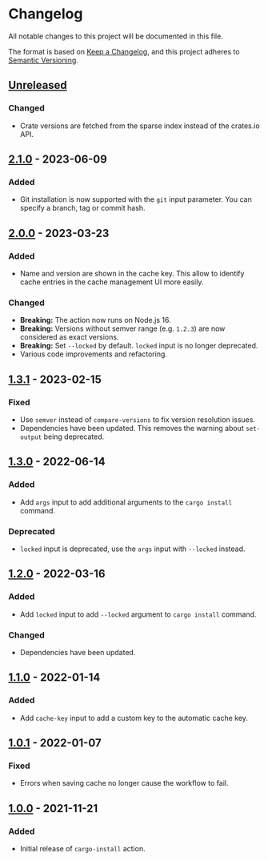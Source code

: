 # Changelog
All notable changes to this project will be documented in this file.

The format is based on [Keep a Changelog](https://keepachangelog.com/en/1.0.0/),
and this project adheres to [Semantic Versioning](https://semver.org/spec/v2.0.0.html).

## [Unreleased]
### Changed
- Crate versions are fetched from the sparse index instead of the crates.io
  API.

## [2.1.0] - 2023-06-09
### Added
- Git installation is now supported with the `git` input parameter. You can
  specify a branch, tag or commit hash.

## [2.0.0] - 2023-03-23
### Added
- Name and version are shown in the cache key. This allow to identify cache
  entries in the cache management UI more easily.
### Changed
- **Breaking:** The action now runs on Node.js 16.
- **Breaking:** Versions without semver range (e.g. `1.2.3`) are now considered
  as exact versions.
- **Breaking:** Set `--locked` by default. `locked` input is no longer
  deprecated.
- Various code improvements and refactoring.

## [1.3.1] - 2023-02-15
### Fixed
- Use `semver` instead of `compare-versions` to fix version resolution issues.
- Dependencies have been updated. This removes the warning about `set-output`
  being deprecated.

## [1.3.0] - 2022-06-14
### Added
- Add `args` input to add additional arguments to the `cargo install` command.

### Deprecated
- `locked` input is deprecated, use the `args` input with `--locked` instead.

## [1.2.0] - 2022-03-16
### Added
- Add `locked` input to add `--locked` argument to `cargo install` command.

### Changed
- Dependencies have been updated.

## [1.1.0] - 2022-01-14
### Added
- Add `cache-key` input to add a custom key to the automatic cache key.

## [1.0.1] - 2022-01-07
### Fixed
- Errors when saving cache no longer cause the workflow to fail.

## [1.0.0] - 2021-11-21
### Added
- Initial release of `cargo-install` action.

[Unreleased]: https://github.com/baptiste0928/cargo-install/compare/v2.1.0...HEAD
[2.1.0]: https://github.com/baptiste0928/cargo-install/compare/v2.0.0...v2.1.0
[2.0.0]: https://github.com/baptiste0928/cargo-install/compare/v1.3.1...v2.0.0
[1.3.1]: https://github.com/baptiste0928/cargo-install/compare/v1.3.0...v1.3.1
[1.3.0]: https://github.com/baptiste0928/cargo-install/compare/v1.2.0...v1.3.0
[1.2.0]: https://github.com/baptiste0928/cargo-install/compare/v1.1.0...v1.2.0
[1.1.0]: https://github.com/baptiste0928/cargo-install/compare/v1.0.1...v1.1.0
[1.0.1]: https://github.com/baptiste0928/cargo-install/compare/v1.0.0...v1.0.1
[1.0.0]: https://github.com/baptiste0928/cargo-install/releases/tag/v1.0.0
